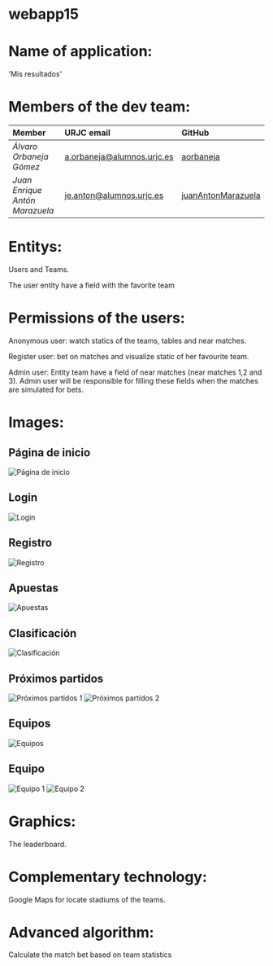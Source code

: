# webapp15

# Name of application: 
'Mis resultados'
# Members of the dev team:
|        **Member**        |          **URJC email**          |        **GitHub**       |
|:---|:---|:---|
| *Álvaro Orbaneja Gómez* | a.orbaneja@alumnos.urjc.es   | [aorbaneja](https://github.com/aorbaneja) |
| *Juan Enrique Antón Marazuela*       | je.anton@alumnos.urjc.es    | [juanAntonMarazuela](https://github.com/juanAntonMarazuela) |

# Entitys:
Users and Teams.


The user entity have a field with the favorite team
# Permissions of the users:
Anonymous user: watch statics of the teams, tables and near matches.


Register user: bet on matches and visualize static of her favourite team.


Admin user: Entity team have a field of near matches (near matches 1,2 and 3). Admin user will be responsible for filling these fields when the matches are simulated for bets.


# Images:
## Página de inicio
![Página de inicio](screenshots/inicio.PNG)
## Login
![Login](screenshots/login.PNG)
## Registro
![Registro](screenshots/registro.PNG)
## Apuestas
![Apuestas](screenshots/apuestas.PNG)
## Clasificación
![Clasificación](screenshots/clasificacion.PNG)
## Próximos partidos
![Próximos partidos 1](screenshots/partidos1.PNG)
![Próximos partidos 2](screenshots/partidos2.PNG)
## Equipos
![Equipos](screenshots/equipos.PNG)
## Equipo
![Equipo 1](screenshots/equipo1.PNG)
![Equipo 2](screenshots/equipo2.PNG)



# Graphics: 
The leaderboard.
# Complementary technology:
Google Maps for locate stadiums of the teams.
# Advanced algorithm:
Calculate the match bet based on team statistics 


 


